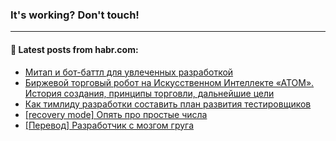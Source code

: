### It's working? Don't touch!

---
<!--
#### 🛠️ Technical stack:

![C++](https://img.shields.io/badge/C++-informational?logo=c%2B%2B&style=flat&logoColor=white&color=9C033A)
![Java](https://img.shields.io/badge/Java-informational?logo=java&style=flat&logoColor=white&color=007396)
![Kotlin](https://img.shields.io/badge/Kotlin-informational?logo=Kotlin&style=flat&logoColor=white&color=0095D5)
![JS](https://img.shields.io/badge/JS-informational?logo=javaScript&style=flat&logoColor=black&color=F7Df1E) <br>
![HTML5](https://img.shields.io/badge/HTML5-informational?logo=html5&style=flat&logoColor=white&color=E34F26)
![CSS3](https://img.shields.io/badge/CSS3-informational?logo=css3&style=flat&logoColor=white&color=157286)
![Sass](https://img.shields.io/badge/Saas-informational?logo=sass&style=flat&logoColor=white&color=hotpink)
![PHP](https://img.shields.io/badge/PHP-informational?logo=php&style=flat&logoColor=white&color=777BB4) <br>
![WebPAck](https://img.shields.io/badge/WebPack-informational?logo=webPack&style=flat&logoColor=white&color=FF6F00)
![Bootstrap](https://img.shields.io/badge/Bootstrap-informational?logo=Bootstrap&style=flat&logoColor=white&color=7952B3)
![MySQL](https://img.shields.io/badge/MySQL-informational?logo=MySQL&style=flat&logoColor=white&color=00f) <br>
![NodeJS](https://img.shields.io/badge/NodeJS-informational?logo=node.js&style=flat&logoColor=white&color=43853D)
![Spring](https://img.shields.io/badge/Spring-informational?logo=Spring&style=flat&logoColor=white&color=0A9EDC)
![Angular](https://img.shields.io/badge/Vue-informational?logo=vue.js&style=flat&logoColor=white&color=red)
![Git](https://img.shields.io/badge/Git-informational?logo=git&style=flat&logoColor=white&color=darkorange)

___
-->

#### 💬 Latest posts from habr.com:

<!-- BLOG-POST-LIST:START -->
- [Митап и бот-баттл для увлеченных разработкой](https://habr.com/ru/post/673894/?utm_source=habrahabr&utm_medium=rss&utm_campaign=673894)
- [Биржевой торговый робот на Искусственном Интеллекте «АТОМ». История создания, принципы торговли, дальнейшие цели](https://habr.com/ru/post/673880/?utm_source=habrahabr&utm_medium=rss&utm_campaign=673880)
- [Как тимлиду разработки составить план развития тестировщиков](https://habr.com/ru/post/673120/?utm_source=habrahabr&utm_medium=rss&utm_campaign=673120)
- [[recovery mode] Опять про простые числа](https://habr.com/ru/post/673872/?utm_source=habrahabr&utm_medium=rss&utm_campaign=673872)
- [[Перевод] Разработчик с мозгом груга](https://habr.com/ru/post/673640/?utm_source=habrahabr&utm_medium=rss&utm_campaign=673640)
<!-- BLOG-POST-LIST:END -->
